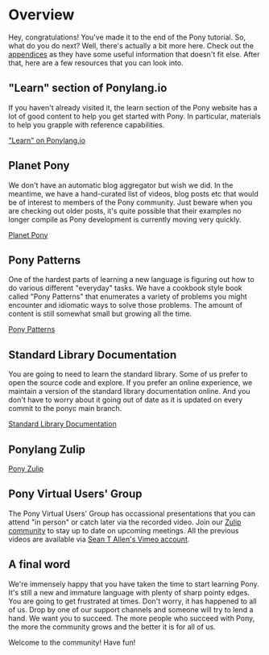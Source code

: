 # Overview

Hey, congratulations! You've made it to the end of the Pony tutorial. So, what do you do next? Well, there's actually a bit more here. Check out the [appendices](/appendices/index.md) as they have some useful information that doesn't fit else. After that, here are a few resources that you can look into.

## "Learn" section of Ponylang.io

If you haven't already visited it, the learn section of the Pony website has a lot of good content to help you get started with Pony. In particular, materials to help you grapple with reference capabilities.

["Learn" on Ponylang.io](https://www.ponylang.io/learn/)

## Planet Pony

We don't have an automatic blog aggregator but wish we did. In the meantime, we have a hand-curated list of videos, blog posts etc that would be of interest to members of the Pony community. Just beware when you are checking out older posts, it's quite possible that their examples no longer compile as Pony development is currently moving very quickly.

[Planet Pony](https://www.ponylang.io/community/planet-pony/)

## Pony Patterns

One of the hardest parts of learning a new language is figuring out how to do various different "everyday" tasks. We have a cookbook style book called "Pony Patterns" that enumerates a variety of problems you might encounter and idiomatic ways to solve those problems. The amount of content is still somewhat small but growing all the time.

[Pony Patterns](http://patterns.ponylang.io)

## Standard Library Documentation

You are going to need to learn the standard library. Some of us prefer to open the source code and explore. If you prefer an online experience, we maintain a version of the standard library documentation online. And you don't have to worry about it going out of date as it is updated on every commit to the ponyc main branch.

[Standard Library Documentation](https://stdlib.ponylang.io/)

## Ponylang Zulip

[Pony Zulip](https://ponylang.zulipchat.com)

## Pony Virtual Users' Group

The Pony Virtual Users' Group has occassional presentations that you can attend "in person" or catch later via the recorded video. Join our [Zulip community](https://ponylang.zulipchat.com/#narrow/stream/189932-announce/topic/VUG) to stay up to date on upcoming meetings. All the previous videos are available via [Sean T Allen's Vimeo account](https://vimeo.com/user6269014).

## A final word

We're immensely happy that you have taken the time to start learning Pony. It's still a new and immature language with plenty of sharp pointy edges. You are going to get frustrated at times. Don't worry, it has happened to all of us. Drop by one of our support channels and someone will try to lend a hand. We want you to succeed. The more people who succeed with Pony, the more the community grows and the better it is for all of us.

Welcome to the community! Have fun!
